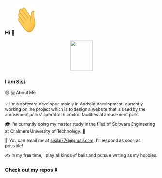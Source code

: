 ### Hi 👋   <img width="75" height="100" src="https://raw.githubusercontent.com/ABSphreak/ABSphreak/master/gifs/Hi.gif"/>
<div align=center><img width="75" height="100" src="https://vectr.com/tmp/bb9lCg6xzW/l3LFSCPf1f.svg?width=640&height=640&select=l3LFSCPf1fpage0"/></div>

### I am [Sisi](https://www.linkedin.com/in/sisi-lai-028a461a2/).

😄 💻  About Me

💡   I'm a software developer, mainly in Android development, currently working on the project which is to design a website that is used by the amusement parks' operator to control facilities at amusement park.

🎓  I'm currently doing my master study in the filed of Software Engineering at Chalmers University of Technology.
🌱  

💬  You can email me at sisilai776@gmail.com. I'll respond as soon as possible!

✍️  In my free time, I play all kinds of balls and pursue writing as my hobbies.

###                                                   Check out my repos ⬇️



